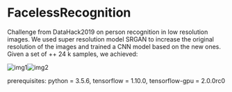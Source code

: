 # FacelessRecognition
Challenge from DataHack2019 on person recognition in low resolution images.
We used super resolution model SRGAN to increase the original resolution of the images and trained a CNN model based on the new ones.
Given a set of ++ 24 k samples, we achieved: 



![img1](https://github.com/yussiroz/FacelessRecognition/blob/master/samples/example_1.jpg)![img2](https://github.com/yussiroz/FacelessRecognition/blob/master/samples/example_2.jpg)



prerequisites: 
python = 3.5.6, tensorflow = 1.10.0, tensorflow-gpu = 2.0.0rc0
